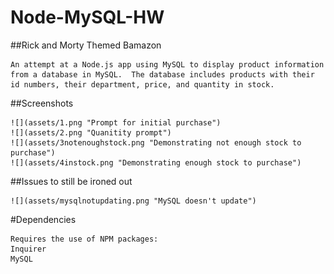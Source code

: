 # Node-MySQL-HW
##Rick and Morty Themed Bamazon

    An attempt at a Node.js app using MySQL to display product information from a database in MySQL.  The database includes products with their id numbers, their department, price, and quantity in stock.

##Screenshots
    
    ![](assets/1.png "Prompt for initial purchase")
    ![](assets/2.png "Quanitity prompt")
    ![](assets/3notenoughstock.png "Demonstrating not enough stock to purchase")
    ![](assets/4instock.png "Demonstrating enough stock to purchase")

    
##Issues to still be ironed out


    ![](assets/mysqlnotupdating.png "MySQL doesn't update")

    
#Dependencies
 
    Requires the use of NPM packages:
    Inquirer
    MySQL
